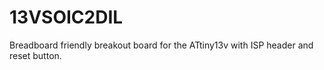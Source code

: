 13VSOIC2DIL
===========

Breadboard friendly breakout board for the ATtiny13v with ISP header and reset button.